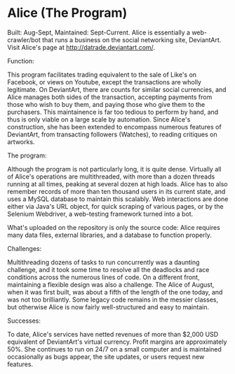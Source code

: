 Alice (The Program)
=====

Built: Aug-Sept, Maintained: Sept-Current. Alice is essentially a web-crawler/bot that runs a business on the social networking site, DeviantArt. Visit Alice's page at http://datrade.deviantart.com/.

Function:

This program facilitates trading equivalent to the sale of Like's on Facebook, or views on Youtube, except the transactions are wholly legitimate. On DeviantArt, there are counts for similar social currencies, and Alice manages both sides of the transaction, accepting payments from those who wish to buy them, and paying those who give them to the purchasers. This maintainence is far too tedious to perform by hand, and thus is only viable on a large scale by automation. Since Alice's construction, she has been extended to encompass numerous features of DeviantArt, from transacting followers (Watches), to reading critiques on artworks.

The program:

Although the program is not particularly long, it is quite dense. Virtually all of Alice's operations are multithreaded, with more than a dozen threads running at all times, peaking at several dozen at high loads. Alice has to also remember records of more than ten thousand users in its current state, and uses a MySQL database to maintain this scalably. Web interactions are done either via Java's URL object, for quick scraping of various pages, or by the Selenium Webdriver, a web-testing framework turned into a bot.

What's uploaded on the repository is only the source code: Alice requires many data files, external libraries, and a database to function properly.

Challenges:

Multithreading dozens of tasks to run concurrently was a daunting challenge, and it took some time to resolve all the deadlocks and race conditions across the numerous lines of code.
On a different front, maintaining a flexible design was also a challenge. The Alice of August, when it was first built, was about a fifth of the length of the one today, and was not too brilliantly. Some legacy code remains in the messier classes, but otherwise Alice is now fairly well-structured and easy to maintain.

Successes:

To date, Alice's services have netted revenues of more than $2,000 USD equivalent of DeviantArt's virtual currency. Profit margins are approximately 50%. She continues to run on 24/7 on a small computer and is maintained occasionally as bugs appear, the site updates, or users request new features.
